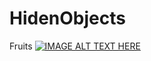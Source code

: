 # HidenObjects
Fruits
[![IMAGE ALT TEXT HERE](https://img.youtube.com/vi/ojF0zOq0OhA/0.jpg)](https://www.youtube.com/watch?v=YOUTUBE_VIDEO_ID_HERE)
